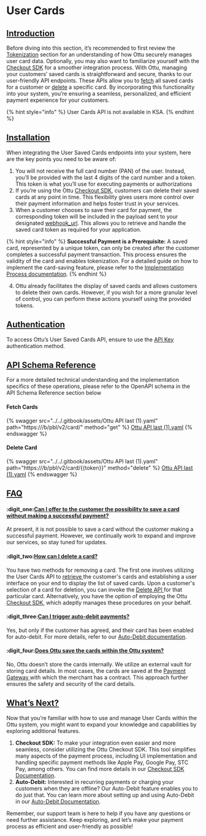 # User Cards

## [Introduction](user-cards.md#introduction)

Before diving into this section, it’s recommended to first review the [Tokenization](../tokenization.md) section for an understanding of how Ottu securely manages user card data. Optionally, you may also want to familiarize yourself with the [Checkout SDK](../checkout-sdk/) for a smoother integration process. With Ottu, managing your customers’ saved cards is straightforward and secure, thanks to our user-friendly API endpoints. These APIs allow you to [fetch](user-cards.md#fetch-cards) all saved cards for a customer or [delete](user-cards.md#delete-cards) a specific card. By incorporating this functionality into your system, you’re ensuring a seamless, personalized, and efficient payment experience for your customers.

{% hint style="info" %}
User Cards API is not available in KSA.
{% endhint %}

## [Installation](user-cards.md#installation)

When integrating the User Saved Cards endpoints into your system, here are the key points you need to be aware of:

1. You will not receive the full card number (PAN) of the user. Instead, you’ll be provided with the last 4 digits of the card number and a token. This token is what you’ll use for executing payments or authorizations
2. If you’re using the Ottu [Checkout SDK](../checkout-sdk/), customers can delete their saved cards at any point in time. This flexibility gives users more control over their payment information and helps foster trust in your services.
3. When a customer chooses to save their card for payment, the corresponding token will be included in the payload sent to your designated [webhook\_url](checkout-api.md#webhook\_url-string-optional). This allows you to retrieve and handle the saved card token as required for your application.

{% hint style="info" %}
**Successful Payment is a Prerequisite:** A saved card, represented by a unique token, can only be created after the customer completes a successful payment transaction. This process ensures the validity of the card and enables tokenization. For a detailed guide on how to implement the card-saving feature, please refer to the [Implementation Process documentation](../tokenization.md#implementation).
{% endhint %}

4. Ottu already facilitates the display of saved cards and allows customers to delete their own cards. However, if you wish for a more granular level of control, you can perform these actions yourself using the provided tokens.

## [**Authentication**](user-cards.md#authentication)

To access Ottu’s User Saved Cards API, ensure to use the [API Key](authentication.md#api-keys) authentication method.

## [API Schema Reference](user-cards.md#api-schema-reference)

For a more detailed technical understanding and the implementation specifics of these operations, please refer to the OpenAPI schema in the API Schema Reference section below

#### Fetch Cards

{% swagger src="../../.gitbook/assets/Ottu API last (1).yaml" path="https://<ottu-url>/b/pbl/v2/card/" method="get" %}
[Ottu API last (1).yaml](<../../.gitbook/assets/Ottu API last (1).yaml>)
{% endswagger %}

#### Delete Card

{% swagger src="../../.gitbook/assets/Ottu API last (1).yaml" path="https://<ottu-url>/b/pbl/v2/card/{{token}}" method="delete" %}
[Ottu API last (1).yaml](<../../.gitbook/assets/Ottu API last (1).yaml>)
{% endswagger %}

## [FAQ](user-cards.md#faq)

#### :digit\_one:[Can I offer to the customer the possibility to save a card without making a successful payment?](user-cards.md#can-i-offer-to-the-customer-the-possibility-to-save-a-card-without-making-a-successful-payment)

At present, it is not possible to save a card without the customer making a successful payment. However, we continually work to expand and improve our services, so stay tuned for updates.

#### :digit\_two:[How can I delete a card?](user-cards.md#how-can-i-delete-a-card)

You have two methods for removing a card. The first one involves utilizing the User Cards API to [retrieve ](user-cards.md#fetch-cards)the customer's cards and establishing a user interface on your end to display the list of saved cards. Upon a customer's selection of a card for deletion, you can invoke the [Delete API ](user-cards.md#delete-card)for that particular card. Alternatively, you have the option of employing the Ottu [Checkout SDK](../checkout-sdk/), which adeptly manages these procedures on your behalf.

#### :digit\_three:[Can I trigger auto-debit payments?](user-cards.md#can-i-trigger-auto-debit-payments)

Yes, but only if the customer has agreed, and their card has been enabled for auto-debit. For more details, refer to our [Auto-Debit documentation](broken-reference).

#### :digit\_four:[Does Ottu save the cards within the Ottu system?](user-cards.md#does-ottu-save-the-cards-within-the-ottu-system)

No, Ottu doesn’t store the cards internally. We utilize an external vault for storing card details. In most cases, the cards are saved at the [Payment Gateway ](../../user-guide/payment-gateway.md)with which the merchant has a contract. This approach further ensures the safety and security of the card details.

## [What’s Next?](user-cards.md#whats-next)

Now that you’re familiar with how to use and manage User Cards within the Ottu system, you might want to expand your knowledge and capabilities by exploring additional features.

1. **Checkout SDK:** To make your integration even easier and more seamless, consider utilizing the Ottu Checkout SDK. This tool simplifies many aspects of the payment process, including UI implementation and handling specific payment methods like Apple Pay, Google Pay, STC Pay, among others. You can find more details in our [Checkout SDK Documentation](../checkout-sdk/).
2. **Auto-Debit:** Interested in recurring payments or charging your customers when they are offline? Our Auto-Debit feature enables you to do just that. You can learn more about setting up and using Auto-Debit in our [Auto-Debit Documentation](broken-reference).

Remember, our support team is here to help if you have any questions or need further assistance. Keep exploring, and let’s make your payment process as efficient and user-friendly as possible!
